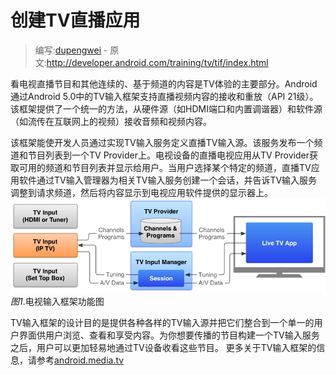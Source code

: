 # 创建TV直播应用

> 编写:[dupengwei](https://github.com/dupengwei) - 原文:http://developer.android.com/training/tv/tif/index.html

看电视直播节目和其他连续的、基于频道的内容是TV体验的主要部分。Android 通过Android 5.0中的TV输入框架支持直播视频内容的接收和重放（API 21级）。该框架提供了一个统一的方法，从硬件源（如HDMI端口和内置调谐器）和软件源（如流传在互联网上的视频）接收音频和视频内容。


该框架能使开发人员通过实现TV输入服务定义直播TV输入源。该服务发布一个频道和节目列表到一个TV Provider上。电视设备的直播电视应用从TV Provider获取可用的频道和节目列表并显示给用户。当用户选择某个特定的频道，直播TV应用软件通过TV输入管理器为相关TV输入服务创建一个会话，并告诉TV输入服务调整到请求频道，然后将内容显示到电视应用软件提供的显示器上。
![tv-tif-overview](tv-tif-overview.png)
*图1*.电视输入框架功能图

TV输入框架的设计目的是提供各种各样的TV输入源并把它们整合到一个单一的用户界面供用户浏览、查看和享受内容。为你想要传播的节目构建一个TV输入服务之后，用户可以更加轻易地通过TV设备收看这些节目。
更多关于TV输入框架的信息，请参考[android.media.tv](http://developer.android.com/reference/android/media/tv/package-summary.html)


